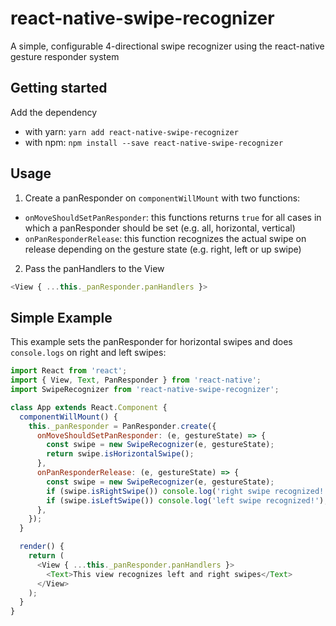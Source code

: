 # react-native-swipe-recognizer

A simple, configurable 4-directional swipe recognizer using the react-native gesture responder system

## Getting started

Add the dependency
- with yarn: `yarn add react-native-swipe-recognizer`
- with npm: `npm install --save react-native-swipe-recognizer`

## Usage

1. Create a panResponder on `componentWillMount` with two functions:
- `onMoveShouldSetPanResponder`: this functions returns `true` for all cases in which a panResponder should be set (e.g. all, horizontal, vertical)
- `onPanResponderRelease`: this function recognizes the actual swipe on release depending on the gesture state (e.g. right, left or up swipe)

2. Pass the panHandlers to the View

```JavaScript
<View { ...this._panResponder.panHandlers }>
```

## Simple Example

This example sets the panResponder for horizontal swipes and does `console.logs` on right and left swipes:

```JavaScript
import React from 'react';
import { View, Text, PanResponder } from 'react-native';
import SwipeRecognizer from 'react-native-swipe-recognizer';

class App extends React.Component {
  componentWillMount() {
    this._panResponder = PanResponder.create({
      onMoveShouldSetPanResponder: (e, gestureState) => {
        const swipe = new SwipeRecognizer(e, gestureState);
        return swipe.isHorizontalSwipe();
      },
      onPanResponderRelease: (e, gestureState) => {
        const swipe = new SwipeRecognizer(e, gestureState);
        if (swipe.isRightSwipe()) console.log('right swipe recognized!');
        if (swipe.isLeftSwipe()) console.log('left swipe recognized!');
      },
    });
  }

  render() {
    return (
      <View { ...this._panResponder.panHandlers }>
        <Text>This view recognizes left and right swipes</Text>
      </View>
    );
  }
}
```
